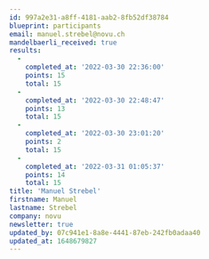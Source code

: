 ```yaml
---
id: 997a2e31-a8ff-4181-aab2-8fb52df38784
blueprint: participants
email: manuel.strebel@novu.ch
mandelbaerli_received: true
results:
  -
    completed_at: '2022-03-30 22:36:00'
    points: 15
    total: 15
  -
    completed_at: '2022-03-30 22:48:47'
    points: 13
    total: 15
  -
    completed_at: '2022-03-30 23:01:20'
    points: 2
    total: 15
  -
    completed_at: '2022-03-31 01:05:37'
    points: 14
    total: 15
title: 'Manuel Strebel'
firstname: Manuel
lastname: Strebel
company: novu
newsletter: true
updated_by: 07c941e1-8a8e-4441-87eb-242fb0adaa40
updated_at: 1648679827
---
```

